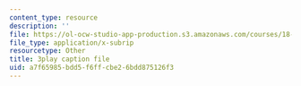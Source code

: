 ```yaml
---
content_type: resource
description: ''
file: https://ol-ocw-studio-app-production.s3.amazonaws.com/courses/18-s096-topics-in-mathematics-with-applications-in-finance-fall-2013/a7f65985bdd5f6ffcbe26bdd875126f3_9G1IDAqrWkg.srt
file_type: application/x-subrip
resourcetype: Other
title: 3play caption file
uid: a7f65985-bdd5-f6ff-cbe2-6bdd875126f3
---
```

